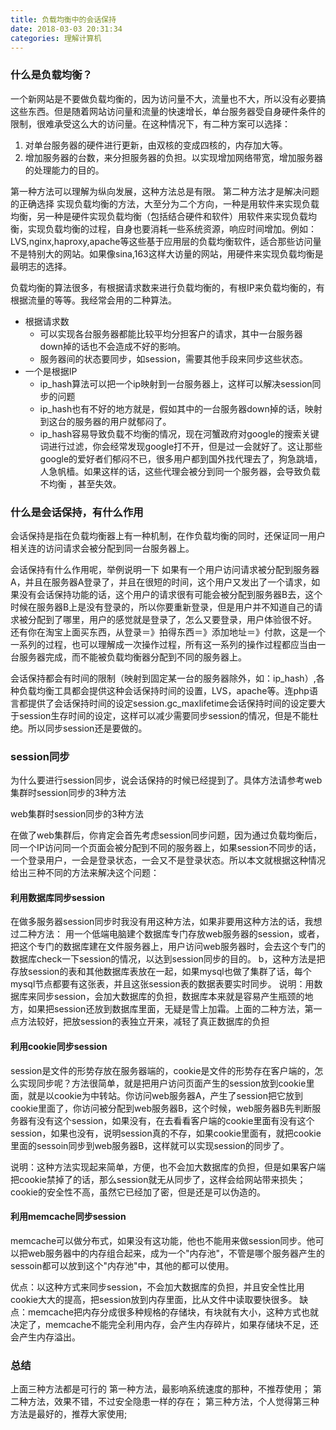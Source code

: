 ```yaml
---
title: 负载均衡中的会话保持
date: 2018-03-03 20:31:34
categories: 理解计算机
---
```

### 什么是负载均衡？
一个新网站是不要做负载均衡的，因为访问量不大，流量也不大，所以没有必要搞这些东西。但是随着网站访问量和流量的快速增长，单台服务器受自身硬件条件的限制，很难承受这么大的访问量。在这种情况下，有二种方案可以选择： 
1. 对单台服务器的硬件进行更新，由双核的变成四核的，内存加大等。 
2. 增加服务器的台数，来分担服务器的负担。以实现增加网络带宽，增加服务器的处理能力的目的。

<!-- more -->

第一种方法可以理解为纵向发展，这种方法总是有限。 
第二种方法才是解决问题的正确选择 
实现负载均衡的方法，大至分为二个方向，一种是用软件来实现负载均衡，另一种是硬件实现负载均衡（包括结合硬件和软件）用软件来实现负载均衡，实现负载均衡的过程，自身也要消耗一些系统资源，响应时间增加。例如：LVS,nginx,haproxy,apache等这些基于应用层的负载均衡软件，适合那些访问量不是特别大的网站。如果像sina,163这样大访量的网站，用硬件来实现负载均衡是最明志的选择。

负载均衡的算法很多，有根据请求数来进行负载均衡的，有根IP来负载均衡的，有根据流量的等等。我经常会用的二种算法。

+ 根据请求数 
  + 可以实现各台服务器都能比较平均分担客户的请求，其中一台服务器down掉的话也不会造成不好的影响。 
  + 服务器间的状态要同步，如session，需要其他手段来同步这些状态。
+ 一个是根据IP 
  + ip_hash算法可以把一个ip映射到一台服务器上，这样可以解决session同步的问题 
  + ip_hash也有不好的地方就是，假如其中的一台服务器down掉的话，映射到这台的服务器的用户就郁闷了。 
  + ip_hash容易导致负载不均衡的情况，现在河蟹政府对google的搜索关键词进行过滤，你会经常发现google打不开，但是过一会就好了。这让那些google的爱好者们郁闷不已，很多用户都到国外找代理去了，狗急跳墙，人急帆樯。如果这样的话，这些代理会被分到同一个服务器，会导致负载不均衡 ，甚至失效。

### 什么是会话保持，有什么作用
会话保持是指在负载均衡器上有一种机制，在作负载均衡的同时，还保证同一用户相关连的访问请求会被分配到同一台服务器上。

会话保持有什么作用呢，举例说明一下 
如果有一个用户访问请求被分配到服务器A，并且在服务器A登录了，并且在很短的时间，这个用户又发出了一个请求，如果没有会话保持功能的话，这个用户的请求很有可能会被分配到服务器B去，这个时候在服务器B上是没有登录的，所以你要重新登录，但是用户并不知道自己的请求被分配到了哪里，用户的感觉就是登录了，怎么又要登录，用户体验很不好。 
还有你在淘宝上面买东西，从登录＝》拍得东西＝》添加地址＝》付款，这是一个一系列的过程，也可以理解成一次操作过程，所有这一系列的操作过程都应当由一台服务器完成，而不能被负载均衡器分配到不同的服务器上。

会话保持都会有时间的限制（映射到固定某一台的服务器除外，如：ip_hash）,各种负载均衡工具都会提供这种会话保持时间的设置，LVS，apache等。连php语言都提供了会话保持时间的设定session.gc_maxlifetime会话保持时间的设定要大于session生存时间的设定，这样可以减少需要同步session的情况，但是不能杜绝。所以同步session还是要做的。

### session同步
为什么要进行session同步，说会话保持的时候已经提到了。具体方法请参考web集群时session同步的3种方法

web集群时session同步的3种方法

在做了web集群后，你肯定会首先考虑session同步问题，因为通过负载均衡后，同一个IP访问同一个页面会被分配到不同的服务器上，如果session不同步的话，一个登录用户，一会是登录状态，一会又不是登录状态。所以本文就根据这种情况给出三种不同的方法来解决这个问题： 
#### **利用数据库同步session** 
在做多服务器session同步时我没有用这种方法，如果非要用这种方法的话，我想过二种方法： 
 用一个低端电脑建个数据库专门存放web服务器的session，或者，把这个专门的数据库建在文件服务器上，用户访问web服务器时，会去这个专门的数据库check一下session的情况，以达到session同步的目的。 
b，这种方法是把存放session的表和其他数据库表放在一起，如果mysql也做了集群了话，每个mysql节点都要有这张表，并且这张session表的数据表要实时同步。 
说明：用数据库来同步session，会加大数据库的负担，数据库本来就是容易产生瓶颈的地方，如果把session还放到数据库里面，无疑是雪上加霜。上面的二种方法，第一点方法较好，把放session的表独立开来，减轻了真正数据库的负担

#### **利用cookie同步session** 
session是文件的形势存放在服务器端的，cookie是文件的形势存在客户端的，怎么实现同步呢？方法很简单，就是把用户访问页面产生的session放到cookie里面，就是以cookie为中转站。你访问web服务器A，产生了session把它放到cookie里面了，你访问被分配到web服务器B，这个时候，web服务器B先判断服务器有没有这个session，如果没有，在去看看客户端的cookie里面有没有这个session，如果也没有，说明session真的不存，如果cookie里面有，就把cookie里面的sessoin同步到web服务器B，这样就可以实现session的同步了。

说明：这种方法实现起来简单，方便，也不会加大数据库的负担，但是如果客户端把cookie禁掉了的话，那么session就无从同步了，这样会给网站带来损失；cookie的安全性不高，虽然它已经加了密，但是还是可以伪造的。

#### **利用memcache同步session** 
memcache可以做分布式，如果没有这功能，他也不能用来做session同步。他可以把web服务器中的内存组合起来，成为一个"内存池"，不管是哪个服务器产生的sessoin都可以放到这个"内存池"中，其他的都可以使用。

优点：以这种方式来同步session，不会加大数据库的负担，并且安全性比用cookie大大的提高，把session放到内存里面，比从文件中读取要快很多。 
缺点：memcache把内存分成很多种规格的存储块，有块就有大小，这种方式也就决定了，memcache不能完全利用内存，会产生内存碎片，如果存储块不足，还会产生内存溢出。

### 总结
上面三种方法都是可行的 
第一种方法，最影响系统速度的那种，不推荐使用； 
第二种方法，效果不错，不过安全隐患一样的存在； 
第三种方法，个人觉得第三种方法是最好的，推荐大家使用;

